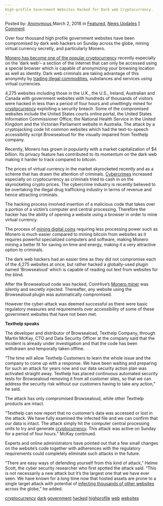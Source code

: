 ```yaml
---
High-profile Government Websites Hacked for Dark web Cryptocurrency.
---
```

<article class="post-listing post-24927 post type-post status-publish format-standard has-post-thumbnail hentry 
 tag-cryptocurrency tag-dark tag-government tag-hacked tag-highprofile tag-web tag-websites">
<div class="post-inner">
<span>Posted by: <a href="https://www.deepdotweb.com/author/anony/" title="">Anonymous </a></span>
<span>March 2, 2018</span>
<span>in <a href="https://www.deepdotweb.com/category/deepdot-news/" rel="category tag">Featured</a>, <a href="https://www.deepdotweb.com/category/news-updates/" rel="category tag">News Updates</a></span>
<span><a href="https://www.deepdotweb.com/2018/03/02/high-profile-government-websites-hacked-dark-web-cryptocurrency/#comments">1 Comment</a></span>


<p>Over four thousand high profile government websites have been compromised by dark web hackers on Sunday across the globe, mining virtual currency secretly, and particularly Monero.</p>
<p><a href="https://www.deepdotweb.com/2018/01/31/how-to-anonymize-your-bitcoin-with-monero/">Monero has become one of the popular cryptocurrency</a> recently especially on the ‘dark web’&#8211; a section of the internet that can only be accessed using a special browser which is capable of anonymizing your browsing location as well as identity. Dark web criminals are taking advantage of this anonymity by <a href="https://www.deepdotweb.com/2018/02/11/courtroom-confused-suspects-bitcoin-laundering-methods/">trading illegal commodities</a>, substances and services using virtual currencies.</p>
<p>4,275 websites including those in the U.K., the U.S., Ireland, Australian and Canada with government websites with hundreds of thousands of visitors were hacked in less than a period of four hours and unwittingly mined for <a href="https://www.deepdotweb.com/2018/02/11/cryptocurrency-news-roundup-february-11-2018/">cryptocurrency</a> exploiting a security breach. Some of the compromised websites include the United States courts online portal, the United States Information Commissioner Office; the National Health Service in the United Kingdom and the Victorian Parliament website in Australia. The attack by a cryptojacking code hit common websites which had the text-to-speech accessibility script Browsealoud for the visually impaired from Texthelp company.</p>
<p>Recently, Monero has grown in popularity with a market capitalization of $4 billion. Its privacy feature has contributed to its momentum on the dark web making it harder to track compared to bitcoin.</p>
<p>The prices of virtual currency in the market skyrocketed recently and as a scheme that has drawn the attention of criminals. <a href="https://www.deepdotweb.com/2018/02/07/7-02-18-dark-web-cybercrime-roundup/">Cybercrimes</a> increased especially on cryptocurrency as criminals tried to cash in on the skyrocketing crypto prices. The cybercrime industry is recently believed to be overtaking the illegal drug trafficking industry in terms of revenue and hence attracting criminals.</p>
<p>The hacking process involved insertion of a malicious code that takes over a portion of a victim’s computer and central processing. Therefore the hacker has the ability of opening a website using a browser in order to mine virtual currency.</p>
<p>The process of <a href="https://www.deepdotweb.com/2018/01/05/nsa-exploits-used-create-monero-mining-malware/">mining digital coins</a> requiring less processing power such as Monero is much easier compared to mining bitcoin from websites as it requires powerful specialized computers and software, making Monero mining a better fit for saving on time and energy, making it a very attractive option to criminals.</p>
<p>The dark web hackers had an easier time as they did not compromise each of the 4,275 websites at once, but rather hacked a globally-used plugin named ‘Browsealoud’ which is capable of reading out text from websites for the blind.</p>
<p>After the Browsealoud code was hacked, CoinHive’s <a href="https://www.deepdotweb.com/2017/10/23/new-javascript-monero-miner-released-sites-begin-mine-coins/">Monero miner</a> was silently and secretly injected. Thereafter, any website using the Browsealoud plugin was automatically compromised.</p>
<p>However the cyber-attack was deemed successful as there were basic regulatory measures and requirements over accessibility of some of these government websites that have not been met.</p>
<p><strong>Texthelp speaks</strong></p>
<p>The developer and distributor of Browseaload, Texthelp Company, through Martin McKay, CTO and Data Security Officer at the company said that the incident is already under investigation and that the code has been withdrawn and temporally taken offline.</p>
<p>“The time will allow Texthelp Customers to learn the whole issue and the company to come up with a response. We have been waiting and preparing for such an attack for years now and our data security action plan was activated straight away. Texthelp has placed continuous automated security tests for Browsealoud removing it from all customer sites, so that we can address the security risk without our customers having to take any action,” he said.</p>
<p>The attack has only compromised Browsealoud, while other Texthelp products are intact.</p>
<p>“Texthelp can now report that no customer’s data was accessed or lost in the attack. We have fully examined the infected file and we can confirm that our data is intact. The attack simply hit the computer central processing units to try and generate <a href="https://www.deepdotweb.com/2018/02/11/cryptocurrency-news-roundup-february-11-2018/">cryptocurrency</a>. This attack was active on Sunday for a period of four hours.” McKay continued.</p>
<p>Experts and online administrators have pointed out that a few small changes on the website’s code together with adherences with the regulatory requirements could completely eliminate such attacks in the future.</p>
<p>“There are easy ways of defending yourself from this kind of attack,” Helme Scott, the cyber security researcher who first spotted the attack said. “This is not necessarily a new attack but it’s the largest one that we have ever seen. We have known for a long time now that hosted assets are prone to a single target attack with potential of <a href="https://news.vice.com/en_us/article/qvekxp/hackers-dark-web-crutocurrency-monera">infecting thousands of other websites</a> across the globe,” he added.</p>
</div>
<a href="https://www.deepdotweb.com/tag/cryptocurrency/" rel="tag">cryptocurrency</a> <a href="https://www.deepdotweb.com/tag/dark/" rel="tag">dark</a> <a href="https://www.deepdotweb.com/tag/government/" rel="tag">government</a> <a href="https://www.deepdotweb.com/tag/hacked/" rel="tag">hacked</a> <a href="https://www.deepdotweb.com/tag/highprofile/" rel="tag">highprofile</a> <a href="https://www.deepdotweb.com/tag/web/" rel="tag">web</a> <a href="https://www.deepdotweb.com/tag/websites/" rel="tag">websites</a></span> <span style="display:none" class="updated">2018-03-02<a href="https://www.deepdotweb.com/author/anony/" title="Posts by Anonymous" rel="author">Anonymous</a></strong></div>
</div>
</article>

